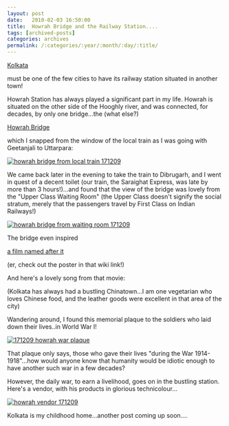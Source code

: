 ```yaml
---
layout: post
date:	2010-02-03 16:50:00
title:  Howrah Bridge and the Railway Station....
tags: [archived-posts]
categories: archives
permalink: /:categories/:year/:month/:day/:title/
---
```

<a href="http://en.wikipedia.org/wiki/Kolkata"> Kolkata </a>

must be one of the few cities to have its railway station situated in another town!

Howrah Station has always played a significant part in my life. Howrah is situated on the other side of the Hooghly river, and was connected, for decades, by only one bridge...the (what else?)


 <a href="http://en.wikipedia.org/wiki/Howrah_Bridge">Howrah Bridge </a>

which I snapped from the window of the local train as I was going with Geetanjali to Uttarpara:

<a href="http://s967.photobucket.com/albums/ae160/pedoral/?action=view&amp;current=IMG_9945.jpg" target="_blank"><img src="http://i967.photobucket.com/albums/ae160/pedoral/IMG_9945.jpg" border="0" alt="howrah bridge from local train 171209"></a>

We came back later in the evening to take the train to Dibrugarh, and I went in quest of a decent toilet (our train, the Saraighat Express, was late by more than 3 hours!)...and found that the view of the bridge was lovely from the "Upper Class Waiting Room" (the Upper Class doesn't signify the social stratum, merely that the passengers travel by First Class on Indian Railways!)


<a href="http://s967.photobucket.com/albums/ae160/pedoral/?action=view&amp;current=IMG_9957.jpg" target="_blank"><img src="http://i967.photobucket.com/albums/ae160/pedoral/IMG_9957.jpg" border="0" alt="howrah bridge from waiting room 171209"></a>


The bridge even inspired 

<a href="http://en.wikipedia.org/wiki/Howrah_Bridge_%28film%29"> a film named after it </a>

(er, check out the poster in that wiki link!)

And here's a lovely song from that movie:


<lj-embed id="155"/>

(Kolkata has always had a bustling Chinatown...I am one vegetarian who loves Chinese food, and the leather goods were excellent in that area of the city)


Wandering around, I found this memorial plaque to the soldiers who laid down their lives..in World War I! 

<a href="http://s967.photobucket.com/albums/ae160/pedoral/?action=view&amp;current=IMG_0004.jpg" target="_blank"><img src="http://i967.photobucket.com/albums/ae160/pedoral/IMG_0004.jpg" border="0" alt="171209 howrah war plaque"></a>

That plaque only says, those who gave their lives "during the War 1914-1918"...how would anyone know that humanity would be idiotic enough to have another such war in a few decades?

However, the daily war, to earn a livelihood, goes on in the bustling station. Here's a vendor, with his products in glorious technicolour...

<a href="http://s967.photobucket.com/albums/ae160/pedoral/?action=view&amp;current=IMG_0008.jpg" target="_blank"><img src="http://i967.photobucket.com/albums/ae160/pedoral/IMG_0008.jpg" border="0" alt="howrah vendor 171209"></a>

Kolkata is my childhood home...another post coming up soon....
